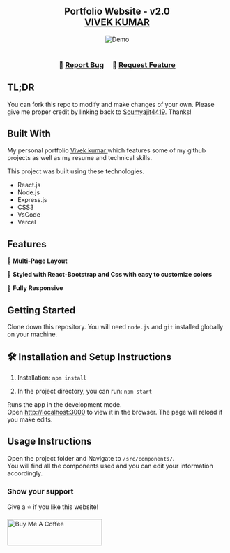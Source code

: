 <h2 align="center"> Portfolio Website - v2.0<br/>
  <a href="https://myportfolio-delta-umber.vercel.app/" target="_blank">VIVEK KUMAR</a>
</h2>
<div align="center">
  <img alt="Demo" src="https://media.licdn.com/dms/image/D4D2DAQFsUhHKrVcZAA/profile-treasury-image-shrink_800_800/0/1689626420795?e=1690358400&v=beta&t=SIVVpOPPW8etdntzhQke4gWaFir62EMxhngbTO9WajQ" />
</div>

<br/>



<h3 align="center">
    🔹
    <a href="#">Report Bug</a> &nbsp; &nbsp;
    🔹
    <a href="#">Request Feature</a>
</h3>

## TL;DR

You can fork this repo to modify and make changes of your own. Please give me proper credit by linking back to [Soumyajit4419](https://github.com/soumyajit4419/Portfolio). Thanks!

## Built With

My personal portfolio <a href="#" target="_blank">Vivek kumar </a> which features some of my github projects as well as my resume and technical skills.<br/>

This project was built using these technologies.

- React.js
- Node.js
- Express.js
- CSS3
- VsCode
- Vercel

## Features

**📖 Multi-Page Layout**

**🎨 Styled with React-Bootstrap and Css with easy to customize colors**

**📱 Fully Responsive**

## Getting Started

Clone down this repository. You will need `node.js` and `git` installed globally on your machine.

## 🛠 Installation and Setup Instructions

1. Installation: `npm install`

2. In the project directory, you can run: `npm start`

Runs the app in the development mode.\
Open [http://localhost:3000](http://localhost:3000) to view it in the browser.
The page will reload if you make edits.

## Usage Instructions

Open the project folder and Navigate to `/src/components/`. <br/>
You will find all the components used and you can edit your information accordingly.

### Show your support

Give a ⭐ if you like this website!

<a href="#" target="_blank"><img src="https://cdn.buymeacoffee.com/buttons/v2/default-violet.png" alt="Buy Me A Coffee" height= "60px" width= "217px" ></a>
